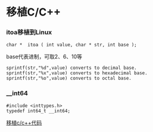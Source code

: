 # 移植C/C++

### itoa移植到Linux

```
char *  itoa ( int value, char * str, int base );
```
base代表进制，可取2、6、10等

```
sprintf(str,"%d",value) converts to decimal base.
sprintf(str,"%x",value) converts to hexadecimal base.
sprintf(str,"%o",value) converts to octal base.
```

### __int64

```
#include <inttypes.h>
typedef int64_t __int64;
```

[移植c/c++代码](https://www.ibm.com/developerworks/cn/aix/library/au-porting/index.html)

